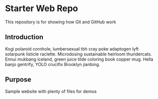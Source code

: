 # Starter Web Repo

This repository is for showing how Git and GitHub work

## Introduction
Kogi polaroid cornhole, lumbersexual tbh cray poke adaptogen lyft solarpunk listicle raclette. Microdosing sustainable heirloom thundercats. Ennui mukbang iceland, green juice tilde coloring book copper mug. Hella banjo gentrify, YOLO crucifix Brooklyn jianbing.

## Purpose

Sample website with plenty of files for demos